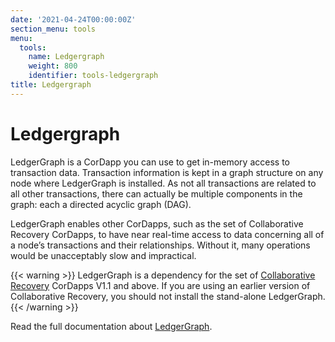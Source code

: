 ```yaml
---
date: '2021-04-24T00:00:00Z'
section_menu: tools
menu:
  tools:
    name: Ledgergraph
    weight: 800
    identifier: tools-ledgergraph
title: Ledgergraph
---
```


# Ledgergraph

LedgerGraph is a CorDapp you can use to get in-memory access to transaction data. Transaction information is kept in a graph structure on any node where LedgerGraph is installed. As not all transactions are related to all other transactions, there can actually be multiple components in the graph: each a directed acyclic graph (DAG).

LedgerGraph enables other CorDapps, such as the set of Collaborative Recovery CorDapps, to have near real-time access to data concerning all of a node’s transactions and their relationships. Without it, many operations would be unacceptably slow and impractical.

{{< warning >}}
LedgerGraph is a dependency for the set of [Collaborative Recovery](../../collaborative-recovery/ci-index.md) CorDapps V1.1 and above. If you are using an earlier version of Collaborative Recovery, you should not install the stand-alone LedgerGraph.
{{< /warning >}}

Read the full documentation about [LedgerGraph](../../../en/platform/corda/4.8/enterprise/node/operating/ledger-graph.md).
